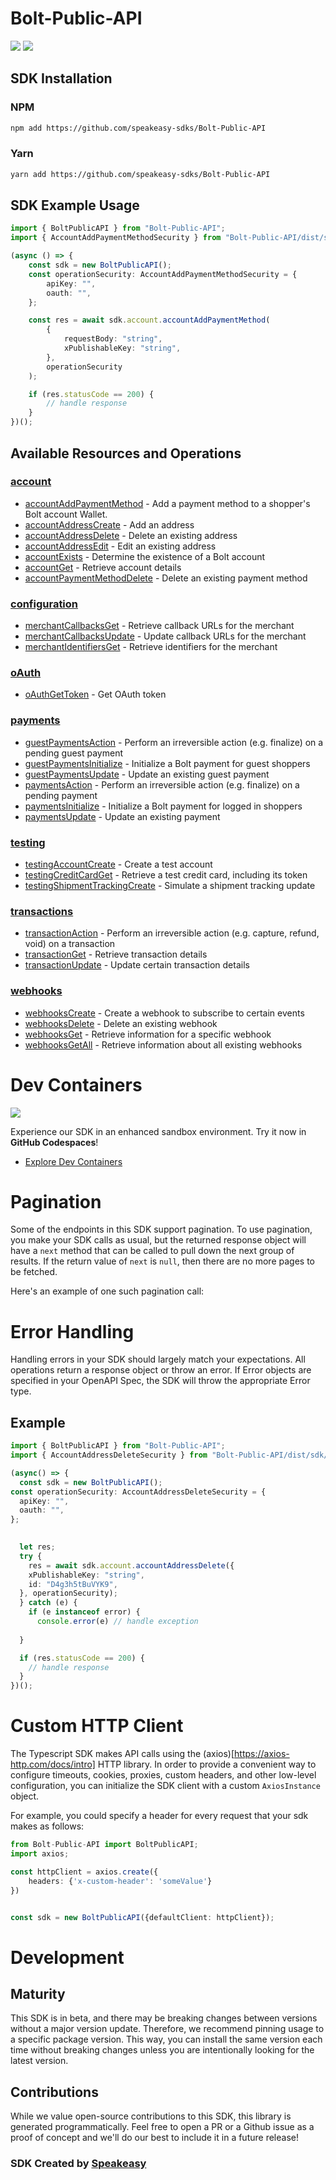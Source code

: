 # Bolt-Public-API

<div align="left">
    <a href="https://speakeasyapi.dev/"><img src="https://custom-icon-badges.demolab.com/badge/-Built%20By%20Speakeasy-212015?style=for-the-badge&logoColor=FBE331&logo=speakeasy&labelColor=545454" /></a>
    <a href="https://github.com/speakeasy-sdks/Bolt-Public-API.git/actions"><img src="https://img.shields.io/github/actions/workflow/status/speakeasy-sdks/Bolt-Public-API/speakeasy_sdk_generation.yml?style=for-the-badge" /></a>
    
</div>

<!-- Start SDK Installation -->
## SDK Installation

### NPM

```bash
npm add https://github.com/speakeasy-sdks/Bolt-Public-API
```

### Yarn

```bash
yarn add https://github.com/speakeasy-sdks/Bolt-Public-API
```
<!-- End SDK Installation -->

## SDK Example Usage
<!-- Start SDK Example Usage -->
```typescript
import { BoltPublicAPI } from "Bolt-Public-API";
import { AccountAddPaymentMethodSecurity } from "Bolt-Public-API/dist/sdk/models/operations";

(async () => {
    const sdk = new BoltPublicAPI();
    const operationSecurity: AccountAddPaymentMethodSecurity = {
        apiKey: "",
        oauth: "",
    };

    const res = await sdk.account.accountAddPaymentMethod(
        {
            requestBody: "string",
            xPublishableKey: "string",
        },
        operationSecurity
    );

    if (res.statusCode == 200) {
        // handle response
    }
})();

```
<!-- End SDK Example Usage -->

<!-- Start SDK Available Operations -->
## Available Resources and Operations


### [account](docs/sdks/account/README.md)

* [accountAddPaymentMethod](docs/sdks/account/README.md#accountaddpaymentmethod) - Add a payment method to a shopper's Bolt account Wallet.
* [accountAddressCreate](docs/sdks/account/README.md#accountaddresscreate) - Add an address
* [accountAddressDelete](docs/sdks/account/README.md#accountaddressdelete) - Delete an existing address
* [accountAddressEdit](docs/sdks/account/README.md#accountaddressedit) - Edit an existing address
* [accountExists](docs/sdks/account/README.md#accountexists) - Determine the existence of a Bolt account
* [accountGet](docs/sdks/account/README.md#accountget) - Retrieve account details
* [accountPaymentMethodDelete](docs/sdks/account/README.md#accountpaymentmethoddelete) - Delete an existing payment method

### [configuration](docs/sdks/configuration/README.md)

* [merchantCallbacksGet](docs/sdks/configuration/README.md#merchantcallbacksget) - Retrieve callback URLs for the merchant
* [merchantCallbacksUpdate](docs/sdks/configuration/README.md#merchantcallbacksupdate) - Update callback URLs for the merchant
* [merchantIdentifiersGet](docs/sdks/configuration/README.md#merchantidentifiersget) - Retrieve identifiers for the merchant

### [oAuth](docs/sdks/oauth/README.md)

* [oAuthGetToken](docs/sdks/oauth/README.md#oauthgettoken) - Get OAuth token

### [payments](docs/sdks/payments/README.md)

* [guestPaymentsAction](docs/sdks/payments/README.md#guestpaymentsaction) - Perform an irreversible action (e.g. finalize) on a pending guest payment
* [guestPaymentsInitialize](docs/sdks/payments/README.md#guestpaymentsinitialize) - Initialize a Bolt payment for guest shoppers
* [guestPaymentsUpdate](docs/sdks/payments/README.md#guestpaymentsupdate) - Update an existing guest payment
* [paymentsAction](docs/sdks/payments/README.md#paymentsaction) - Perform an irreversible action (e.g. finalize) on a pending payment
* [paymentsInitialize](docs/sdks/payments/README.md#paymentsinitialize) - Initialize a Bolt payment for logged in shoppers
* [paymentsUpdate](docs/sdks/payments/README.md#paymentsupdate) - Update an existing payment

### [testing](docs/sdks/testing/README.md)

* [testingAccountCreate](docs/sdks/testing/README.md#testingaccountcreate) - Create a test account
* [testingCreditCardGet](docs/sdks/testing/README.md#testingcreditcardget) - Retrieve a test credit card, including its token
* [testingShipmentTrackingCreate](docs/sdks/testing/README.md#testingshipmenttrackingcreate) - Simulate a shipment tracking update

### [transactions](docs/sdks/transactions/README.md)

* [transactionAction](docs/sdks/transactions/README.md#transactionaction) - Perform an irreversible action (e.g. capture, refund, void) on a transaction
* [transactionGet](docs/sdks/transactions/README.md#transactionget) - Retrieve transaction details
* [transactionUpdate](docs/sdks/transactions/README.md#transactionupdate) - Update certain transaction details

### [webhooks](docs/sdks/webhooks/README.md)

* [webhooksCreate](docs/sdks/webhooks/README.md#webhookscreate) - Create a webhook to subscribe to certain events
* [webhooksDelete](docs/sdks/webhooks/README.md#webhooksdelete) - Delete an existing webhook
* [webhooksGet](docs/sdks/webhooks/README.md#webhooksget) - Retrieve information for a specific webhook
* [webhooksGetAll](docs/sdks/webhooks/README.md#webhooksgetall) - Retrieve information about all existing webhooks
<!-- End SDK Available Operations -->

<!-- Start Dev Containers -->
# Dev Containers
<div align="left">
    <a href="https://codespaces.new/speakeasy-sdks/Bolt-Public-API.git/tree/main"><img src="https://github.com/codespaces/badge.svg" /></a>
    
</div>

Experience our SDK in an enhanced sandbox environment. Try it now in **GitHub Codespaces**!

* [Explore Dev Containers](.devcontainer/README.md)
<!-- End Dev Containers -->

<!-- Start Pagination -->
# Pagination

Some of the endpoints in this SDK support pagination. To use pagination, you make your SDK calls as usual, but the
returned response object will have a `next` method that can be called to pull down the next group of results. If the
return value of `next` is `null`, then there are no more pages to be fetched.

Here's an example of one such pagination call:
<!-- End Pagination -->



<!-- Start Error Handling -->
# Error Handling

Handling errors in your SDK should largely match your expectations.  All operations return a response object or throw an error.  If Error objects are specified in your OpenAPI Spec, the SDK will throw the appropriate Error type.


## Example

```typescript
import { BoltPublicAPI } from "Bolt-Public-API";
import { AccountAddressDeleteSecurity } from "Bolt-Public-API/dist/sdk/models/operations";

(async() => {
  const sdk = new BoltPublicAPI();
const operationSecurity: AccountAddressDeleteSecurity = {
  apiKey: "",
  oauth: "",
};

  
  let res;
  try {
    res = await sdk.account.accountAddressDelete({
    xPublishableKey: "string",
    id: "D4g3h5tBuVYK9",
  }, operationSecurity);
  } catch (e) { 
    if (e instanceof error) {
      console.error(e) // handle exception 
    
  }

  if (res.statusCode == 200) {
    // handle response
  }
})();
```
<!-- End Error Handling -->



<!-- Start Custom HTTP Client -->
# Custom HTTP Client

The Typescript SDK makes API calls using the (axios)[https://axios-http.com/docs/intro] HTTP library.  In order to provide a convenient way to configure timeouts, cookies, proxies, custom headers, and other low-level configuration, you can initialize the SDK client with a custom `AxiosInstance` object.


For example, you could specify a header for every request that your sdk makes as follows:

```typescript
from Bolt-Public-API import BoltPublicAPI;
import axios;

const httpClient = axios.create({
    headers: {'x-custom-header': 'someValue'}
})


const sdk = new BoltPublicAPI({defaultClient: httpClient});
```
<!-- End Custom HTTP Client -->

<!-- Placeholder for Future Speakeasy SDK Sections -->

# Development

## Maturity

This SDK is in beta, and there may be breaking changes between versions without a major version update. Therefore, we recommend pinning usage
to a specific package version. This way, you can install the same version each time without breaking changes unless you are intentionally
looking for the latest version.

## Contributions

While we value open-source contributions to this SDK, this library is generated programmatically.
Feel free to open a PR or a Github issue as a proof of concept and we'll do our best to include it in a future release!

### SDK Created by [Speakeasy](https://docs.speakeasyapi.dev/docs/using-speakeasy/client-sdks)
